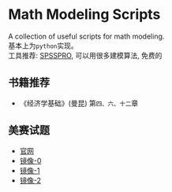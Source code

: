 # Math Modeling Scripts

A collection of useful scripts for math modeling.  
基本上为`python`实现。  
工具推荐: [SPSSPRO](https://www.spsspro.com/), 可以用很多建模算法, 免费的

## 书籍推荐

- 《经济学基础》(曼昆) 第`四、六、十二`章

## 美赛试题

- [官网](https://www.comap.com/undergraduate/contests/mcm/)
- [镜像-0](https://www.comap-math.com/mcm/index.html)
- [镜像-1](http://www.mathportals.com/mcm/index.html)
- [镜像-2](http://www.immchallenge.org/mcm/index.html)
